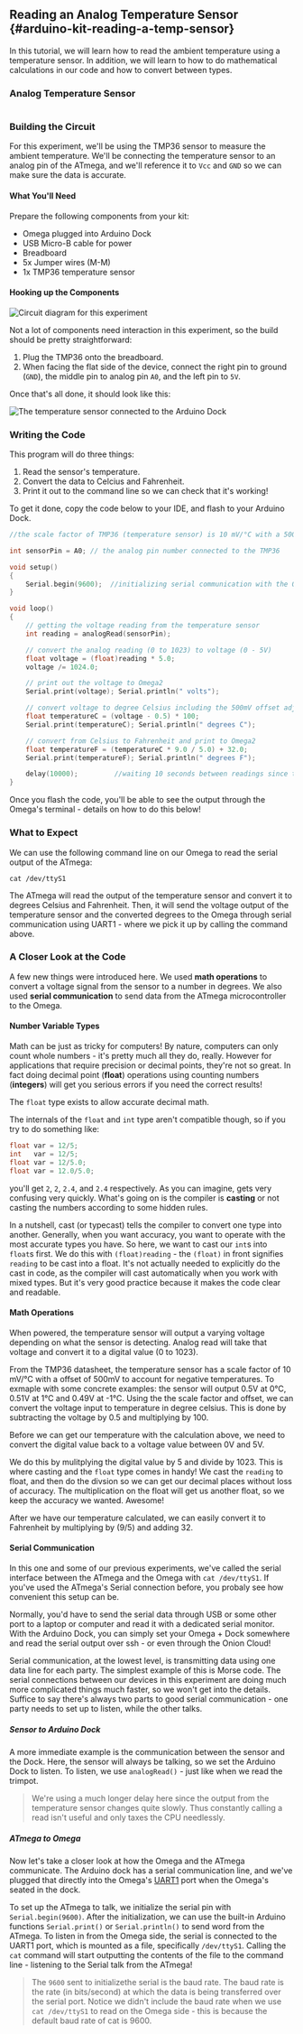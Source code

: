 ## Reading an Analog Temperature Sensor {#arduino-kit-reading-a-temp-sensor}

<!-- // description of what this experiment will accomplish and what we'll learn -->
In this tutorial, we will learn how to read the ambient temperature using a temperature sensor. In addition, we will learn to how to do mathematical calculations in our code and how to convert between types.

<!-- // LAZAR -->

### Analog Temperature Sensor
<!-- // DONE: should be its own markdown file
// detects the ambient air temperature
// outputs different voltage based on the temperature -->

<!-- Analog Temperature Sensor -->
```{r child = '../../shared/analog-temperature-sensor.md'}
```

### Building the Circuit

<!-- // DONE: spice up this sentence a bit, so dry rn -->

For this experiment, we'll be using the TMP36 sensor to measure the ambient temperature. We'll be connecting the temperature sensor to an analog pin of the ATmega, and we'll reference it to `Vcc` and `GND` so we can make sure the data is accurate.

#### What You'll Need

Prepare the following components from your kit:

* Omega plugged into Arduino Dock
* USB Micro-B cable for power
* Breadboard
* 5x Jumper wires (M-M)
* 1x TMP36 temperature sensor

#### Hooking up the Components

<!-- // DONE: add an intro -->
<!-- // DONE: IMAGE add a circuit diagram of the circuit we will be building -->
![Circuit diagram for this experiment](https://raw.githubusercontent.com/OnionIoT/Onion-Docs/master/Omega2/Kit-Guides/Arduino/diagrams/05-circuit-diagram.png)

Not a lot of components need interaction in this experiment, so the build should be pretty straightforward:

1. Plug the TMP36 onto the breadboard.
2. When facing the flat side of the device, connect the right pin to ground (`GND`), the middle pin to analog pin `A0`, and the left pin to `5V`.

Once that's all done, it should look like this:

<!-- // DONE: IMAGE add a photo of the completed circuit and a blurb about 'this is more or less how your circuit should look' -->
![The temperature sensor connected to the Arduino Dock](https://raw.githubusercontent.com/OnionIoT/Onion-Docs/master/Omega2/Kit-Guides/Arduino/img/05-assembled-circuit.jpg)

### Writing the Code

<!-- // DONE: add an intro to the code -->

This program will do three things:
1. Read the sensor's temperature.
2. Convert the data to Celcius and Fahrenheit.
3. Print it out to the command line so we can check that it's working!

To get it done, copy the code below to your IDE, and flash to your Arduino Dock.

``` c
//the scale factor of TMP36 (temperature sensor) is 10 mV/°C with a 500 mV offset to allow for negative temperatures

int sensorPin = A0; // the analog pin number connected to the TMP36

void setup()
{
    Serial.begin(9600);  //initializing serial communication with the Omega2 for sending sensor data
}

void loop()
{
    // getting the voltage reading from the temperature sensor
    int reading = analogRead(sensorPin);  

    // convert the analog reading (0 to 1023) to voltage (0 - 5V)
    float voltage = (float)reading * 5.0;
    voltage /= 1024.0;

    // print out the voltage to Omega2
    Serial.print(voltage); Serial.println(" volts");

    // convert voltage to degree Celsius including the 500mV offset adjustment
    float temperatureC = (voltage - 0.5) * 100;  
    Serial.print(temperatureC); Serial.println(" degrees C");

    // convert from Celsius to Fahrenheit and print to Omega2
    float temperatureF = (temperatureC * 9.0 / 5.0) + 32.0;
    Serial.print(temperatureF); Serial.println(" degrees F");

    delay(10000);         //waiting 10 seconds between readings since the change is gradual
}
```

Once you flash the code, you'll be able to see the output through the Omega's terminal - details on how to do this below!

### What to Expect

We can use the following command line on our Omega to read the serial output of the ATmega:

```
cat /dev/ttyS1
```

<!-- // make the omega connect to the microcontroller using uart1 (link to the article), read the temperature data -->

The ATmega will read the output of the temperature sensor and convert it to degrees Celsius and Fahrenheit. Then, it will send the voltage output of the temperature sensor and the converted degrees to the Omega through serial communication using UART1 - where we pick it up by calling the command above.


### A Closer Look at the Code

A few new things were introduced here. We used **math operations** to convert a voltage signal from the sensor to a number in degrees. We also used **serial communication** to send data from the ATmega microcontroller to the Omega.


#### Number Variable Types

<!-- // DONE: write a section about the difference between int and floats, make sure to talk about how casting is required when performing math operations between floats and intensity INTENSE -->

<!-- // ie describe how you'll get different results between:
//  * float var = someIntegerNumber / 5
//  and
//  * float var = someIntegerNumber / 5.0
// use this to introduce the topic of casting, potentially change the code above -->

Math can be just as tricky for computers! By nature, computers can only count whole numbers - it's pretty much all they do, really. However for applications that require precision or decimal points, they're not so great. In fact doing decimal point (**float**) operations using counting numbers (**integers**) will get you serious errors if you need the correct results!

The `float` type exists to allow accurate decimal math.

The internals of the `float` and `int` type aren't compatible though, so if you try to do something like:

```c
float var = 12/5;
int   var = 12/5;
float var = 12/5.0;
float var = 12.0/5.0;
```

you'll get `2`, `2`, `2.4`, and `2.4` respectively. As you can imagine, gets very confusing very quickly. What's going on is the compiler is **casting** or not casting the numbers according to some hidden rules.

In a nutshell, cast (or typecast) tells the compiler to convert one type into another. Generally, when you want accuracy, you want to operate with the most accurate types you have. So here, we want to cast our `int`s into `float`s first. We do this with `(float)reading` - the `(float)` in front signifies `reading` to be cast into a float. It's not actually needed to explicitly do the cast in code, as the compiler will cast automatically when you work with mixed types. But it's very good practice because it makes the code clear and readable.


#### Math Operations

<!-- // DONE: fix up the english here, the content is good but maybe create separation between the sentences that describe the calculation of each value (voltage, deg celsius, deg fahrenheit) -->

When powered, the temperature sensor will output a varying voltage depending on what the sensor is detecting. Analog read will take that voltage and convert it to a digital value (0 to 1023).

From the TMP36 datasheet, the temperature sensor has a scale factor of 10 mV/°C with a offset of 500mV to account for negative temperatures. To exmaple with some concrete examples: the sensor will output 0.5V at 0°C, 0.51V at 1°C and 0.49V at -1°C. Using the the scale factor and offset, we can convert the voltage input to temperature in degree celsius. This is done by subtracting the voltage by 0.5 and multiplying by 100.

Before we can get our temperature with the calculation above, we need to convert the digital value back to a voltage value between 0V and 5V.

We do this by mulitplying the digital value by 5 and divide by 1023. This is where casting and the `float` type comes in handy! We cast the `reading` to float, and then do the divsion so we can get our decimal places without loss of accuracy. The multiplication on the float will get us another float, so we keep the accuracy we wanted. Awesome!

After we have our temperature calculated, we can easily convert it to Fahrenheit by multiplying by (9/5) and adding 32.


#### Serial Communication

<!-- // DONE: add to this, mention how the Arduino Dock directly connects the Omega's UART1 serial port with the ATmega's serial port (there is a logic level shifter in between), talk about how this provides a great means of communication between the two devices. Only then dive into the specifics outlined below -->

In this one and some of our previous experiments, we've called the serial interface between the ATmega and the Omega with `cat /dev/ttyS1`. If you've used the ATmega's Serial connection before, you probaly see how convenient this setup can be.

Normally, you'd have to send the serial data through USB or some other port to a laptop or computer and read it with a dedicated serial monitor. With the Arduino Dock, you can simply set your Omega + Dock somewhere and read the serial output over ssh - or even through the Onion Cloud!

Serial communication, at the lowest level, is transmitting data using one data line for each party. The simplest example of this is Morse code. The serial connections between our devices in this experiment are doing much more complicated things much faster, so we won't get into the details. Suffice to say there's always two parts to good serial communication - one party needs to set up to listen, while the other talks.

##### Sensor to Arduino Dock

A more immediate example is the communication between the sensor and the Dock. Here, the sensor will always be talking, so we set the Arduino Dock to listen. To listen, we use `analogRead()` - just like when we read the trimpot.

>We're using a much longer delay here since the output from the temperature sensor changes quite slowly.  Thus constantly calling a read isn't useful and only taxes the CPU needlessly.

##### ATmega to Omega

Now let's take a closer look at how the Omega and the ATmega communicate. The Arduino dock has a serial communication line, and we've plugged that directly into the Omega's [UART1](https://docs.onion.io/omega2-docs/uart1.html) port when the Omega's seated in the dock.

To set up the ATmega to talk, we initialize the serial pin with `Serial.begin(9600)`. After the initialization, we can use the built-in Arduino functions `Serial.print()` or `Serial.println()` to send word from the ATmega. To listen in from the Omega side, the serial is connected to the UART1 port, which is mounted as a file, specifically `/dev/ttyS1`. Calling the `cat` command will start outputting the contents of the file to the command line - listening to the Serial talk from the ATmega!


> The `9600` sent to initializethe serial is the baud rate. The baud rate is the rate (in bits/second) at which the data is being transferred over the serial port. Notice we didn't include the baud rate when we use `cat /dev/ttyS1` to read on the Omega side - this is because the default baud rate of cat is 9600.
